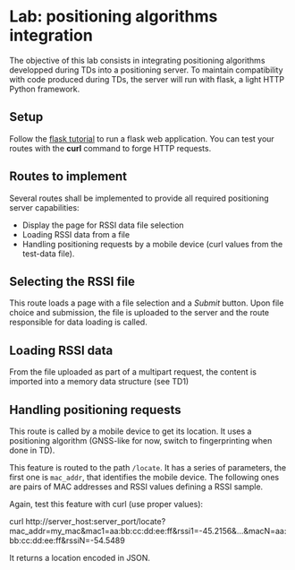 # Lab: positioning algorithms integration

The objective of this lab consists in integrating positioning algorithms developped during TDs into a positioning server.
To maintain compatibility with code produced during TDs, the server will run with flask, a light HTTP Python framework.

## Setup

Follow the [flask tutorial](https://flask.palletsprojects.com/en/1.0.x/quickstart/) to run a flask web application.
You can test your routes with the **curl** command to forge HTTP requests.

## Routes to implement

Several routes shall be implemented to provide all required positioning server capabilities:

- Display the page for RSSI data file selection
- Loading RSSI data from a file
- Handling positioning requests by a mobile device (curl values from the test-data file).

## Selecting the RSSI file

This route loads a page with a file selection and a *Submit* button. Upon file choice and submission, the file is uploaded to the server and the route
responsible for data loading is called.

## Loading RSSI data

From the file uploaded as part of a multipart request, the content is imported into a memory data structure (see TD1)

## Handling positioning requests

This route is called by a mobile device to get its location. It uses a positioning algorithm (GNSS-like for now, switch to fingerprinting when done in TD).

This feature is routed to the path `/locate`. It has a series of parameters, the first one is `mac_addr`, that identifies the mobile device.
The following ones are pairs of MAC addresses and RSSI values defining a RSSI sample.

Again, test this feature with curl (use proper values):

curl http://server_host:server_port/locate?mac_addr=my_mac&mac1=aa:bb:cc:dd:ee:ff&rssi1=-45.2156&...&macN=aa:bb:cc:dd:ee:ff&rssiN=-54.5489

It returns a location encoded in JSON.
